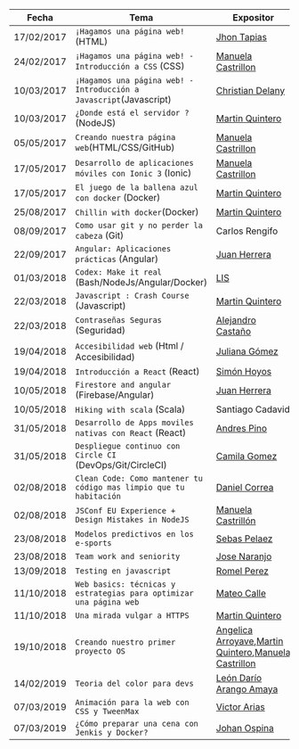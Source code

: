 | Fecha          |Tema                           |Expositor                    |
|----------------|-------------------------------|-----------------------------|
|17/02/2017      |      `¡Hagamos una página web!`(HTML)| [Jhon Tapias](https://github.com/Kemquiros) |
|24/02/2017      |`¡Hagamos una página web! - Introducción a CSS` (CSS) | [Manuela Castrillon](https://github.com/ManuCastrillonM) |
|10/03/2017      |`¡Hagamos una página web! - Introducción a Javascript`(Javascript)| [Christian Delany](https://github.com/raven920) |
|10/03/2017      |`¿Donde está el servidor ?`(NodeJS)| [Martin Quintero](https://github.com/MartinEliasQ) |
|05/05/2017      |`Creando nuestra página web`(HTML/CSS/GitHub)| [Manuela Castrillon](https://github.com/ManuCastrillonM) |
|17/05/2017      |`Desarrollo de aplicaciones móviles con Ionic 3` (Ionic)| [Manuela Castrillon](https://github.com/ManuCastrillonM) |
|17/05/2017      |`El juego de la ballena azul con docker` (Docker)| [Martin Quintero](https://github.com/MartinEliasQ) |
|25/08/2017      |`Chillin with docker`(Docker)| [Martin Quintero](https://github.com/MartinEliasQ) |
|08/09/2017      |`Como usar git y no perder la cabeza` (Git)| Carlos Rengifo |
|22/09/2017      |`Angular: Aplicaciones prácticas` (Angular)| [Juan Herrera](https://github.com/jdjuan) |
|01/03/2018      |`Codex: Make it real` (Bash/NodeJs/Angular/Docker)| [LIS](https://github.com/lisudea) |
|22/03/2018      |`Javascript : Crash Course` (Javascript)| [Martin Quintero](https://github.com/MartinEliasQ) |
|22/03/2018      |`Contraseñas Seguras` (Seguridad)| [Alejandro Castaño](https://github.com/alejocas) |
|19/04/2018      |`Accesibilidad web` (Html / Accesibilidad)| [Juliana Gómez](https://github.com/gomezjuliana) |
|19/04/2018      |`Introducción a React` (React)| [Simón Hoyos](https://github.com/shmesa22)|
|10/05/2018      |`Firestore and angular` (Firebase/Angular)| [Juan Herrera](https://github.com/jdjuan) |
|10/05/2018      |`Hiking with scala` (Scala)| Santiago Cadavid |
|31/05/2018      |`Desarrollo de Apps moviles nativas con React` (React)| [Andres Pino](https://github.com/andrespinov) |
|31/05/2018      |`Despliegue continuo con Circle CI` (DevOps/Git/CircleCI) | [Camila Gomez](https://github.com/camigomez35) |
|02/08/2018      |`Clean Code: Como mantener tu código mas limpio que tu habitación` | [Daniel Correa](https://github.com/danielcb29) |
|02/08/2018      |`JSConf EU Experience + Design Mistakes in NodeJS` | [Manuela Castrillón](https://github.com/manucastrillonm) |
|23/08/2018      |`Modelos predictivos en los e-sports` | [Sebas Pelaez](https://github.com/sebaspelaez) |
|23/08/2018      |`Team work and seniority` | [Jose Naranjo](https://github.com/josenaranjo) |
|13/09/2018      |`Testing en javascript` | [Romel Perez](https://github.com/romelperez) |
|11/10/2018      |`Web basics: técnicas y estrategias para optimizar una página web` | [Mateo Calle](https://github.com/Mathius17) |
|11/10/2018      |`Una mirada vulgar a HTTPS` | [Martin Quintero](https://github.com/MartinEliasQ) |
|19/10/2018      |`Creando nuestro primer proyecto OS`| [Angelica Arroyave](https://github.com/am9805),[Martin Quintero](https://github.com/MartinEliasQ),[Manuela Castrillon](https://github.com/ManuCastrillonM) |
|14/02/2019      |`Teoria del color para devs` | [León Darío Arango Amaya](https://github.com/breakermoob) |
|07/03/2019      |`Animación para la web con CSS y TweenMax` | [Victor Arias](https://github.com/viktorarias) |
|07/03/2019      |`¿Cómo preparar una cena con Jenkis y Docker?` | [Johan Ospina](https://github.com/joh95) |
